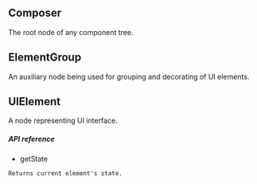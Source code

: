 
## Composer
The root node of any component tree.

## ElementGroup
An auxiliary node being used for grouping and decorating of UI elements. 

## UIElement
A node representing UI interface.

##### API reference

* getState
```text
Returns current element's state.
```
